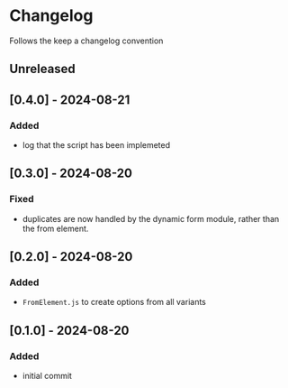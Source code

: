 # Changelog
Follows the keep a changelog convention

## Unreleased

## [0.4.0] - 2024-08-21
### Added
- log that the script has been implemeted

## [0.3.0] - 2024-08-20
### Fixed
- duplicates are now handled by the dynamic form module, rather than the from element.

## [0.2.0] - 2024-08-20
### Added
- `FromElement.js` to create options from all variants

## [0.1.0] - 2024-08-20
### Added
- initial commit

